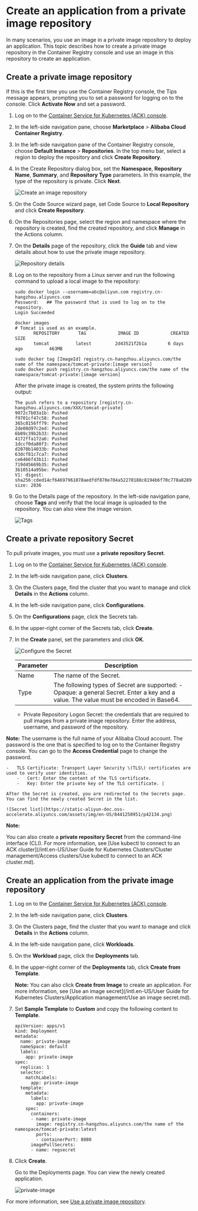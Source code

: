 # Create an application from a private image repository

In many scenarios, you use an image in a private image repository to deploy an application. This topic describes how to create a private image repository in the Container Registry console and use an image in this repository to create an application.

## Create a private image repository

If this is the first time you use the Container Registry console, the Tips message appears, prompting you to set a password for logging on to the console. Click **Activate Now** and set a password.

1.  Log on to the [Container Service for Kubernetes \(ACK\) console](https://cs.console.aliyun.com).

2.  In the left-side navigation pane, choose **Marketplace** \> **Alibaba Cloud Container Registry**.

3.  In the left-side navigation pane of the Container Registry console, choose **Default Instance** \> **Repositories**. In the top menu bar, select a region to deploy the repository and click **Create Repository**.

4.  In the Create Repository dialog box, set the **Namespace**, **Repository Name**, **Summary**, and **Repository Type** parameters. In this example, the type of the repository is private. Click **Next**.

    ![Create an image repository](https://static-aliyun-doc.oss-accelerate.aliyuncs.com/assets/img/en-US/8441258951/p7484.png)

5.  On the Code Source wizard page, set Code Source to **Local Repository** and click **Create Repository**.

6.  On the Repositories page, select the region and namespace where the repository is created, find the created repository, and click **Manage** in the Actions column.

7.  On the **Details** page of the repository, click the **Guide** tab and view details about how to use the private image repository.

    ![Repository details](https://static-aliyun-doc.oss-accelerate.aliyuncs.com/assets/img/en-US/8441258951/p11349.png)

8.  Log on to the repository from a Linux server and run the following command to upload a local image to the repository:

    ```
    sudo docker login --username=abc@aliyun.com registry.cn-hangzhou.aliyuncs.com
    Password:   ## The password that is used to log on to the repository.                                                                              
    Login Succeeded
    ```

    ```
    docker images            
    # Tomcat is used as an example.
           REPOSITORY       TAG            IMAGE ID            CREATED            SIZE
           tomcat          latest         2d43521f2b1a        6 days ago          463MB
    ```

    ```
    sudo docker tag [ImageId] registry.cn-hangzhou.aliyuncs.com/the name of the namespace/tomcat-private:[image version]           
    sudo docker push registry.cn-hangzhou.aliyuncs.com/the name of the namespace/tomcat-private:[image version]
    ```

    After the private image is created, the system prints the following output:

    ```
    The push refers to a repository [registry.cn-hangzhou.aliyuncs.com/XXX/tomcat-private]
    9072c7b03a1b: Pushed
    f9701cf47c58: Pushed
    365c8156ff79: Pushed
    2de08d97c2ed: Pushed
    6b09c39b2b33: Pushed
    4172ffa172a6: Pushed
    1dccf0da88f3: Pushed
    d2070b14033b: Pushed
    63dcf81c7ca7: Pushed
    ce6466f43b11: Pushed
    719d45669b35: Pushed
    3b10514a95be: Pushed
    V1: digest: sha256:cded14cf64697961078aedfdf870e704a52270188c8194b6f70c778a8289**** size: 2836
    ```

9.  Go to the Details page of the repository. In the left-side navigation pane, choose **Tags** and verify that the local image is uploaded to the repository. You can also view the image version.

    ![Tags](https://static-aliyun-doc.oss-accelerate.aliyuncs.com/assets/img/en-US/8441258951/p11362.png)


## Create a private repository Secret

To pull private images, you must use a **private repository Secret**.

1.  Log on to the [Container Service for Kubernetes \(ACK\) console](https://cs.console.aliyun.com).

2.  In the left-side navigation pane, click **Clusters**.

3.  On the Clusters page, find the cluster that you want to manage and click **Details** in the **Actions** column.

4.  In the left-side navigation pane, click **Configurations**.

5.  On the **Configurations** page, click the Secrets tab.

6.  In the upper-right corner of the Secrets tab, click **Create**.

7.  In the **Create** panel, set the parameters and click **OK**.

    ![Configure the Secret](https://static-aliyun-doc.oss-accelerate.aliyuncs.com/assets/img/en-US/8441258951/p42130.png)

    |Parameter|Description|
    |---------|-----------|
    |Name|The name of the Secret.|
    |Type|The following types of Secret are supported:    -   Opaque: a general Secret. Enter a key and a value. The value must be encoded in Base64.
    -   Private Repository Logon Secret: the credentials that are required to pull images from a private image repository. Enter the address, username, and password of the repository.

**Note:** The username is the full name of your Alibaba Cloud account. The password is the one that is specified to log on to the Container Registry console. You can go to the **Access Credential** page to change the password.

    -   TLS Certificate: Transport Layer Security \(TLS\) certificates are used to verify user identities.
        -   Cert: Enter the content of the TLS certificate.
        -   Key: Enter the private key of the TLS certificate. |

    After the Secret is created, you are redirected to the Secrets page. You can find the newly created Secret in the list.

    ![Secret list](https://static-aliyun-doc.oss-accelerate.aliyuncs.com/assets/img/en-US/8441258951/p42134.png)


**Note:**

You can also create a **private repository Secret** from the command-line interface \(CLI\). For more information, see [Use kubectl to connect to an ACK cluster](/intl.en-US/User Guide for Kubernetes Clusters/Cluster management/Access clusters/Use kubectl to connect to an ACK cluster.md).

## Create an application from the private image repository

1.  Log on to the [Container Service for Kubernetes \(ACK\) console](https://cs.console.aliyun.com).

2.  In the left-side navigation pane, click **Clusters**.

3.  On the Clusters page, find the cluster that you want to manage and click **Details** in the **Actions** column.

4.  In the left-side navigation pane, click **Workloads**.

5.  On the **Workload** page, click the **Deployments** tab.

6.  In the upper-right corner of the **Deployments** tab, click **Create from Template**.

    **Note:** You can also click **Create from Image** to create an application. For more information, see [Use an image secret](/intl.en-US/User Guide for Kubernetes Clusters/Application management/Use an image secret.md).

7.  Set **Sample Template** to **Custom** and copy the following content to **Template**.

    ```
    apiVersion: apps/v1 
    kind: Deployment 
    metadata: 
      name: private-image
      nameSpace: default  
      labels:  
        app: private-image  
    spec:   
      replicas: 1
      selector:
        matchLabels:
          app: private-image
      template:
        metadata:
          labels:
            app: private-image
        spec:
          containers:
          - name: private-image
            image: registry.cn-hangzhou.aliyuncs.com/the name of the namespace/tomcat-private:latest
            ports:
            - containerPort: 8080
          imagePullSecrets:
          - name: regsecret
    ```

8.  Click **Create**.

    Go to the Deployments page. You can view the newly created application.

    ![private-image](https://static-aliyun-doc.oss-accelerate.aliyuncs.com/assets/img/en-US/8441258951/p132607.png)


For more information, see [Use a private image repository](https://kubernetes.io/docs/concepts/containers/images/?spm=a2c4g.11186623.2.1.XVyfik#using-a-private-registry).

